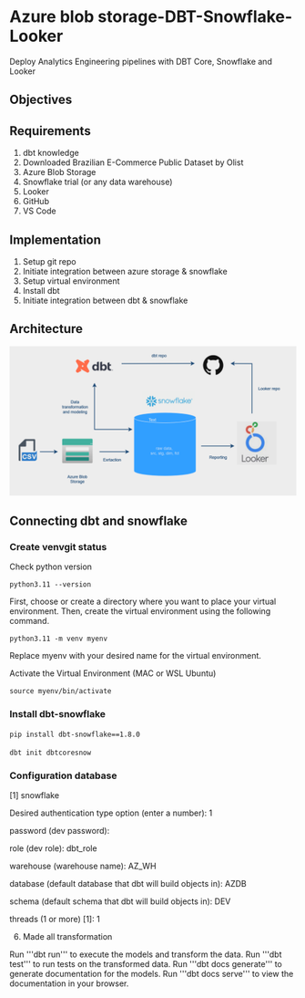 # Azure blob storage-DBT-Snowflake-Looker
Deploy Analytics Engineering pipelines with DBT Core, Snowflake and Looker

## Objectives

## Requirements

1. dbt knowledge
2. Downloaded Brazilian E-Commerce Public Dataset by Olist
3. Azure Blob Storage
4. Snowflake trial (or any data warehouse)
5. Looker
6. GitHub 
7. VS Code

## Implementation

1. Setup git repo
2. Initiate integration between azure storage & snowflake
3. Setup virtual environment
4. Install dbt 
5. Initiate integration between dbt & snowflake

## Architecture

![alt text](Architecture.png)

## Connecting dbt and snowflake

### Create venvgit status

Check python version 

```
python3.11 --version
```

First, choose or create a directory where you want to place your virtual environment. Then, create the virtual environment using the following command.

```
python3.11 -m venv myenv
```

Replace myenv with your desired name for the virtual environment.

Activate the Virtual Environment (MAC or WSL Ubuntu)

```
source myenv/bin/activate
```

### Install dbt-snowflake

```
pip install dbt-snowflake==1.8.0

dbt init dbtcoresnow 
```
### Configuration database 

[1] snowflake

Desired authentication type option (enter a number): 1    

password (dev password): 

role (dev role): dbt_role

warehouse (warehouse name): AZ_WH

database (default database that dbt will build objects in): AZDB

schema (default schema that dbt will build objects in): DEV

threads (1 or more) [1]: 1 


6. Made all transformation

Run '''dbt run''' to execute the models and transform the data.
Run '''dbt test''' to run tests on the transformed data.
Run '''dbt docs generate''' to generate documentation for the models.
Run '''dbt docs serve''' to view the documentation in your browser.


